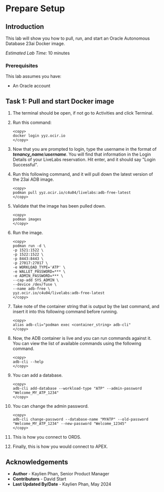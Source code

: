 # Prepare Setup

## Introduction
This lab will show you how to pull, run, and start an Oracle Autonomous Database 23ai Docker image.

*Estimated Lab Time:* 10 minutes

### Prerequisites
This lab assumes you have:
- An Oracle account

## Task 1: Pull and start Docker image
1.  The terminal should be open, if not go to Activities and click Terminal.
 
2.  Run this command:

    ```
    <copy>
    docker login yyz.ocir.io
    </copy>
    ```

3. Now that you are prompted to login, type the username in the format of ***tenancy_name***/***username***. You will find that information in the Login Details of your LiveLabs reservation. Hit enter, and it should say "Login Successful".

4. Run this following command, and it will pull down the latest version of the 23ai ADB image.

    ```
    <copy>
    podman pull yyz.ocir.io/c4u04/livelabs:adb-free-latest
    </copy>
    ```

5. Validate that the image has been pulled down.

    ```
    <copy>
    podman images
    </copy>
    ```

6. Run the image.

    ```
    <copy>
    podman run -d \
    -p 1521:1522 \
    -p 1522:1522 \
    -p 8443:8443 \
    -p 27017:27017 \
    -e WORKLOAD_TYPE='ATP' \
    -e WALLET_PASSWORD=*** \
    -e ADMIN_PASSWORD=*** \
    --cap-add SYS_ADMIN \
    --device /dev/fuse \
    --name adb-free \
    yyz.ocir.io/c4u04/livelabs:adb-free-latest
    </copy>
    ```

7. Take note of the container string that is output by the last command, and insert it into this following command before running.

    ```
    <copy>
    alias adb-cli="podman exec <container_string> adb-cli"
    </copy>
    ```

8. Now, the ADB container is live and you can run commands against it. You can view the list of available commands using the following command.

    ```
    <copy>
    adb-cli --help 
    </copy>
    ```

9. You can add a database.

    ```
    <copy>
    adb-cli add-database --workload-type "ATP" --admin-password "Welcome_MY_ATP_1234"  
    </copy>
    ```

10. You can change the admin password.

    ```
    <copy>
    adb-cli change-password --database-name "MYATP" --old-password "Welcome_MY_ATP_1234" --new-password "Welcome_12345"
    </copy>
    ```

11. This is how you connect to ORDS.

12. Finally, this is how you would connect to APEX.

## Acknowledgements
* **Author** - Kaylien Phan, Senior Product Manager
* **Contributors** - David Start
* **Last Updated By/Date** - Kaylien Phan, May 2024